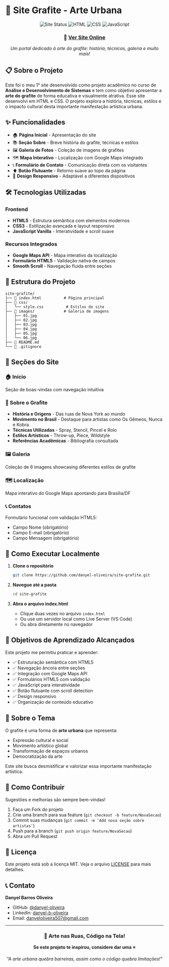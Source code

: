 # 🎨 Site Grafite - Arte Urbana

<div align="center">

![Site Status](https://img.shields.io/badge/Status-Online-brightgreen?style=for-the-badge)
![HTML](https://img.shields.io/badge/HTML5-E34F26?style=for-the-badge&logo=html5&logoColor=white)
![CSS](https://img.shields.io/badge/CSS3-1572B6?style=for-the-badge&logo=css3&logoColor=white)
![JavaScript](https://img.shields.io/badge/JavaScript-323330?style=for-the-badge&logo=javascript&logoColor=F7DF1E)

### 🚀 [Ver Site Online](https://danyel-oliveira.github.io/site-grafite)

*Um portal dedicado à arte do grafite: história, técnicas, galeria e muito mais!*

</div>

## 📋 Sobre o Projeto

Este foi o meu 1° site desenvolvido como projeto acadêmico no curso de **Análise e Desenvolvimento de Sistemas** e tem como objetivo apresentar a **arte do grafite** de forma educativa e visualmente atrativa. Esse site desenvolvi em HTML e CSS. O projeto explora a história, técnicas, estilos e o impacto cultural desta importante manifestação artística urbana.

## ✨ Funcionalidades

- 🏠 **Página Inicial** - Apresentação do site
- 📚 **Seção Sobre** - Breve história do grafite, técnicas e estilos
- 🖼️ **Galeria de Fotos** - Coleção de imagens de grafites
- 🗺️ **Mapa Interativo** - Localização com Google Maps integrado
- 📞 **Formulário de Contato** - Comunicação direta com os visitantes
- ⬆️ **Botão Flutuante** - Retorno suave ao topo da página
- 📱 **Design Responsivo** - Adaptável a diferentes dispositivos

## 🛠️ Tecnologias Utilizadas

### Frontend
- **HTML5** - Estrutura semântica com elementos modernos
- **CSS3** - Estilização avançada e layout responsivo
- **JavaScript Vanilla** - Interatividade e scroll suave

### Recursos Integrados
- **Google Maps API** - Mapa interativo da localização
- **Formulário HTML5** - Validação nativa de campos
- **Smooth Scroll** - Navegação fluida entre seções

## 📂 Estrutura do Projeto

```
site-grafite/
├── 📄 index.html          # Página principal
├── 📁 css/
│   └── style.css          # Estilos do site
├── 📁 images/             # Galeria de imagens
│   ├── 01.jpg
│   ├── 02.jpg
│   ├── 03.jpg
│   ├── 04.jpg
│   ├── 05.jpg
│   └── 06.jpg
├── 📄 README.md
└── 📄 .gitignore
```

## 🎯 Seções do Site

### 🏠 Início
Seção de boas-vindas com navegação intuitiva

### 📖 Sobre o Grafite
- **História e Origens** - Das ruas de Nova York ao mundo
- **Movimento no Brasil** - Destaque para artistas como Os Gêmeos, Nunca e Kobra
- **Técnicas Utilizadas** - Spray, Stencil, Pincel e Rolo
- **Estilos Artísticos** - Throw-up, Piece, Wildstyle
- **Referências Acadêmicas** - Bibliografia consultada

### 🖼️ Galeria
Coleção de 6 imagens showcasing diferentes estilos de grafite

### 🗺️ Localização  
Mapa interativo do Google Maps apontando para Brasília/DF

### 📞 Contatos
Formulário funcional com validação HTML5:
- Campo Nome (obrigatório)
- Campo E-mail (obrigatório)
- Campo Mensagem (obrigatório)

## 🚀 Como Executar Localmente

1. **Clone o repositório**
   ```bash
   git clone https://github.com/danyel-oliveira/site-grafite.git
   ```

2. **Navegue até a pasta**
   ```bash
   cd site-grafite
   ```

3. **Abra o arquivo index.html**
   - Clique duas vezes no arquivo `index.html`
   - Ou use um servidor local como Live Server (VS Code)
   - Ou abra diretamente no navegador


## 🎯 Objetivos de Aprendizado Alcançados

Este projeto me permitiu praticar e aprender:

- ✅ Estruturação semântica com HTML5
- ✅ Navegação âncora entre seções
- ✅ Integração com Google Maps API
- ✅ Formulários HTML5 com validação
- ✅ JavaScript para interatividade
- ✅ Botão flutuante com scroll detection
- ✅ Design responsivo
- ✅ Organização de conteúdo educativo



## 🎨 Sobre o Tema

O grafite é uma forma de **arte urbana** que representa:
- Expressão cultural e social
- Movimento artístico global
- Transformação de espaços urbanos
- Democratização da arte

Este site busca desmistificar e valorizar essa importante manifestação artística.

## 🤝 Como Contribuir

Sugestões e melhorias são sempre bem-vindas!

1. Faça um Fork do projeto
2. Crie uma branch para sua feature (`git checkout -b feature/NovaSecao`)
3. Commit suas mudanças (`git commit -m 'Add nova seção sobre artistas'`)
4. Push para a branch (`git push origin feature/NovaSecao`)
5. Abra um Pull Request

## 📝 Licença

Este projeto está sob a licença MIT. Veja o arquivo [LICENSE](LICENSE) para mais detalhes.

## 📞 Contato

**Danyel Barros Oliveira**
- GitHub: [@danyel-oliveira](https://github.com/danyel-oliveira)
- LinkedIn: [danyel-b-oliveira](https://www.linkedin.com/in/danyel-b-oliveira-746471242/)
- Email: danyeloliveira507@gmail.com

---

<div align="center">

### 🎨 Arte nas Ruas, Código na Tela!

**Se este projeto te inspirou, considere dar uma ⭐**

*"A arte urbana quebra barreiras, assim como o código quebra limitações!"*

</div>
